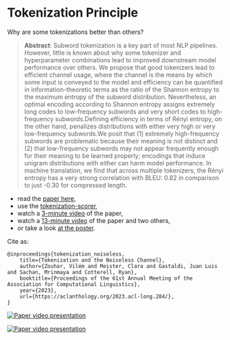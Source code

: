 # Tokenization Principle

Why are some tokenizations better than others? 

> **Abstract**: Subword tokenization is a key part of most NLP pipelines. However, little is known about why some tokenizer and hyperparameter combinations lead to improved downstream model performance over others. We propose that good tokenizers lead to efficient channel usage, where the channel is the means by which some input is conveyed to the model and efficiency can be quantified in information-theoretic terms as the ratio of the Shannon entropy to the maximum entropy of the subword distribution. Nevertheless, an optimal encoding according to Shannon entropy assigns extremely long codes to low-frequency subwords and very short codes to high-frequency subwords.Defining efficiency in terms of Rényi entropy, on the other hand, penalizes distributions with either very high or very low-frequency subwords.We posit that (1) extremely high-frequency subwords are problematic because their meaning is not distinct and (2) that low-frequency subwords may not appear frequently enough for their meaning to be learned properly; encodings that induce unigram distributions with either can harm model performance. In machine translation, we find that across multiple tokenizers, the Rényi entropy has a very strong correlation with BLEU: 0.82 in comparison to just -0.30 for compressed length.

- read the [paper here](https://aclanthology.org/2023.acl-long.284/),
- use the [tokenization-scorer](https://github.com/zouharvi/tokenization-scorer),
- watch a [3-minute video](https://www.youtube.com/watch?v=rCBDcKD8UEg) of the paper,
- watch a [13-minute video](https://www.youtube.com/watch?v=yeEZpf4BlDA) of the paper and two others,
- or take a look [at the poster](meta/poster.pdf).

Cite as:
```
@inproceedings{tokenization_noiseless, 
    title={Tokenization and the Noiseless Channel},
    author={Zouhar, Vilém and Meister, Clara and Gastaldi, Juan Luis and Sachan, Mrinmaya and Cotterell, Ryan},
    booktitle={Proceedings of the 61st Annual Meeting of the Association for Computational Linguistics},
    year={2023},
    url={https://aclanthology.org/2023.acl-long.284/},
}
```

[![Paper video presentation](https://img.youtube.com/vi/yeEZpf4BlDA/maxresdefault.jpg)](https://www.youtube.com/watch?v=yeEZpf4BlDA)

[![Paper video presentation](https://img.youtube.com/vi/rCBDcKD8UEg/maxresdefault.jpg)](https://www.youtube.com/watch?v=rCBDcKD8UEg)
